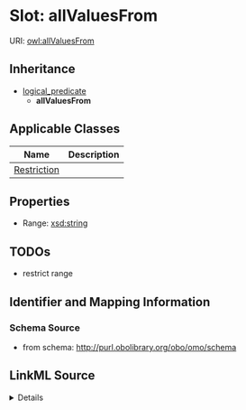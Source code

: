 # Slot: allValuesFrom

URI: [owl:allValuesFrom](http://www.w3.org/2002/07/owl#allValuesFrom)




## Inheritance

* [logical_predicate](logical_predicate.md)
    * **allValuesFrom**





## Applicable Classes

| Name | Description |
| --- | --- |
[Restriction](Restriction.md) | 






## Properties

* Range: [xsd:string](http://www.w3.org/2001/XMLSchema#string)







## TODOs

* restrict range

## Identifier and Mapping Information







### Schema Source


* from schema: http://purl.obolibrary.org/obo/omo/schema




## LinkML Source

<details>
```yaml
name: allValuesFrom
todos:
- restrict range
from_schema: http://purl.obolibrary.org/obo/omo/schema
rank: 1000
is_a: logical_predicate
slot_uri: owl:allValuesFrom
alias: allValuesFrom
domain_of:
- Restriction
range: string

```
</details>